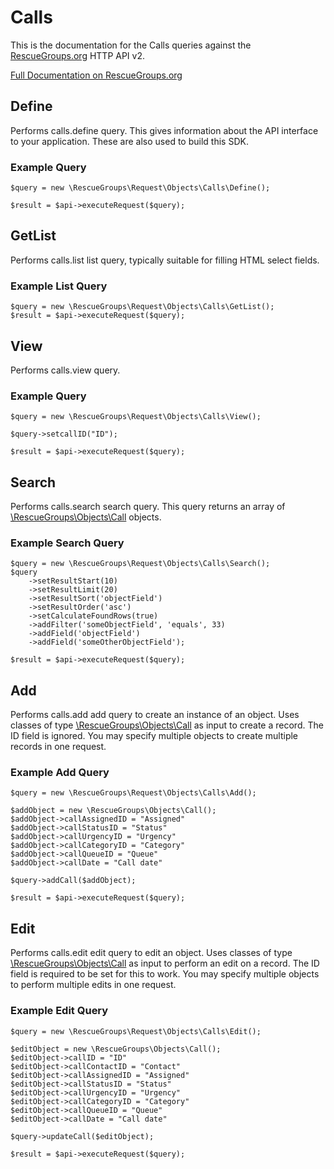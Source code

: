# Calls

This is the documentation for the Calls queries against the [RescueGroups.org](https://www.rescuegroups.org/) HTTP API v2.

[Full Documentation on RescueGroups.org](https://userguide.rescuegroups.org/display/APIDG/Object+definitions#Objectdefinitions-calls)

## Define
Performs calls.define query. This gives information about the API interface to your application. These are also used to build this SDK.

### Example Query

    $query = new \RescueGroups\Request\Objects\Calls\Define();

    $result = $api->executeRequest($query);
## GetList
Performs calls.list list query, typically suitable for filling HTML select fields.

### Example List Query

    $query = new \RescueGroups\Request\Objects\Calls\GetList();
    $result = $api->executeRequest($query);
## View
Performs calls.view query.

### Example Query

    $query = new \RescueGroups\Request\Objects\Calls\View();

    $query->setcallID("ID");

    $result = $api->executeRequest($query);

## Search
Performs calls.search search query. This query returns an array of [\RescueGroups\Objects\Call](../../../src/Objects/Call.php) objects.

### Example Search Query

    $query = new \RescueGroups\Request\Objects\Calls\Search();
    $query
        ->setResultStart(10)
        ->setResultLimit(20)
        ->setResultSort('objectField')
        ->setResultOrder('asc')
        ->setCalculateFoundRows(true)
        ->addFilter('someObjectField', 'equals', 33)
        ->addField('objectField')
        ->addField('someOtherObjectField');

    $result = $api->executeRequest($query);
## Add
Performs calls.add add query to create an instance of an object. Uses classes of type [\RescueGroups\Objects\Call](../../../src/Objects/Call.php) as input to create a record. The ID field is ignored. You may specify multiple objects to create multiple records in one request.

### Example Add Query

    $query = new \RescueGroups\Request\Objects\Calls\Add();

    $addObject = new \RescueGroups\Objects\Call();
    $addObject->callAssignedID = "Assigned"
    $addObject->callStatusID = "Status"
    $addObject->callUrgencyID = "Urgency"
    $addObject->callCategoryID = "Category"
    $addObject->callQueueID = "Queue"
    $addObject->callDate = "Call date"

    $query->addCall($addObject);

    $result = $api->executeRequest($query);
## Edit
Performs calls.edit edit query to edit an object. Uses classes of type [\RescueGroups\Objects\Call](../../../src/Objects/Call.php) as input to perform an edit on a record. The ID field is required to be set for this to work. You may specify multiple objects to perform multiple edits in one request.

### Example Edit Query

    $query = new \RescueGroups\Request\Objects\Calls\Edit();

    $editObject = new \RescueGroups\Objects\Call();
    $editObject->callID = "ID"
    $editObject->callContactID = "Contact"
    $editObject->callAssignedID = "Assigned"
    $editObject->callStatusID = "Status"
    $editObject->callUrgencyID = "Urgency"
    $editObject->callCategoryID = "Category"
    $editObject->callQueueID = "Queue"
    $editObject->callDate = "Call date"

    $query->updateCall($editObject);

    $result = $api->executeRequest($query);
